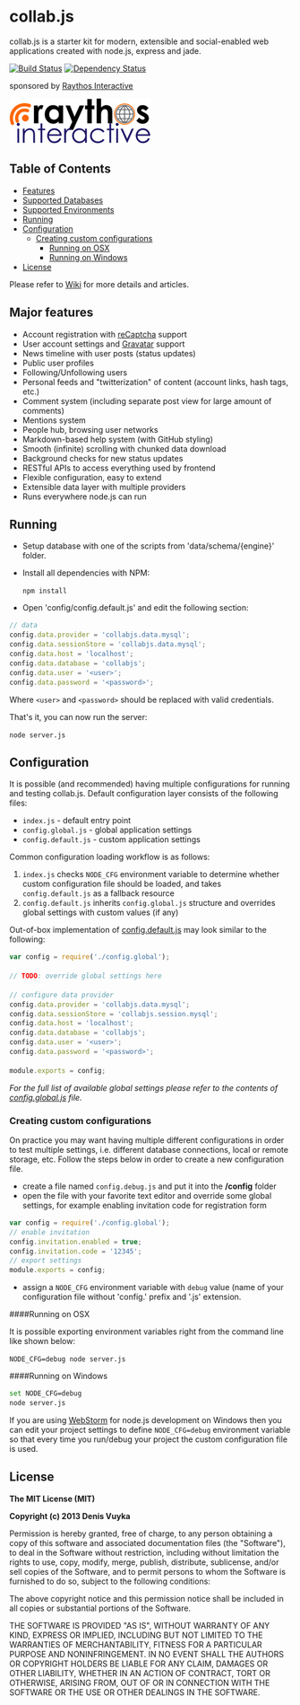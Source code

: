 collab.js
=========

collab.js is a starter kit for modern, extensible and social-enabled web applications created with node.js, express and jade.

[![Build Status](https://travis-ci.org/DenisVuyka/collab.js.png?branch=master)](https://travis-ci.org/DenisVuyka/collab.js)
[![Dependency Status](https://gemnasium.com/DenisVuyka/collab.js.png)](https://gemnasium.com/DenisVuyka/collab.js)

sponsored by  [Raythos Interactive](http://raythos.com/)

[![Raythos Interactive](public/img/raythos.png)](http://raythos.com)

## Table of Contents

- [Features](#major-features)
- [Supported Databases](#supported-databases)
- [Supported Environments](#supported-environments)
- [Running](#running)
- [Configuration](#configuration)
  * [Creating custom configurations](#creating-custom-configurations)
      - [Running on OSX](#running-on-osx)
      - [Running on Windows](#running-on-windows)
- [License](#license)

Please refer to [Wiki](https://github.com/DenisVuyka/collab.js/wiki) for more details and articles.

## Major features

- Account registration with [reCaptcha](http://www.google.com/recaptcha) support
- User account settings and [Gravatar](http://www.gravatar.com) support
- News timeline with user posts (status updates)
- Public user profiles
- Following/Unfollowing users
- Personal feeds and "twitterization" of content (account links, hash tags, etc.)
- Comment system (including separate post view for large amount of comments)
- Mentions system
- People hub, browsing user networks
- Markdown-based help system (with GitHub styling)
- Smooth (infinite) scrolling with chunked data download
- Background checks for new status updates
- RESTful APIs to access everything used by frontend
- Flexible configuration, easy to extend
- Extensible data layer with multiple providers
- Runs everywhere node.js can run

## Running

* Setup database with one of the scripts from 'data/schema/{engine}' folder.
* Install all dependencies with NPM:

  `npm install`

* Open 'config/config.default.js' and edit the following section:

```javascript
// data
config.data.provider = 'collabjs.data.mysql';
config.data.sessionStore = 'collabjs.data.mysql';
config.data.host = 'localhost';
config.data.database = 'collabjs';
config.data.user = '<user>';
config.data.password = '<password>';
```

Where `<user>` and `<password>` should be replaced with valid credentials.

That's it, you can now run the server:

`node server.js`

## Configuration

It is possible (and recommended) having multiple configurations for running and testing collab.js. 
Default configuration layer consists of the following files:

* `index.js` - default entry point
* `config.global.js` - global application settings
* `config.default.js` - custom application settings

Common configuration loading workflow is as follows: 

1. `index.js` checks `NODE_CFG` environment variable to determine whether custom configuration file should be loaded, and takes ```config.default.js``` as a fallback resource
2. `config.default.js` inherits `config.global.js` structure and overrides global settings with custom values (if any)

Out-of-box implementation of [config.default.js](config/config.default.js) may look similar to the following:

```javascript
var config = require('./config.global');

// TODO: override global settings here

// configure data provider
config.data.provider = 'collabjs.data.mysql';
config.data.sessionStore = 'collabjs.session.mysql';
config.data.host = 'localhost';
config.data.database = 'collabjs';
config.data.user = '<user>';
config.data.password = '<password>';

module.exports = config;
```

*For the full list of available global settings please refer to the contents of [config.global.js](config/config.global.js) file.*

### Creating custom configurations

On practice you may want having multiple different configurations in order to test multiple settings, i.e.
different database connections, local or remote storage, etc. Follow the steps below in order to create a new
configuration file.

* create a file named `config.debug.js` and put it into the **/config** folder
* open the file with your favorite text editor and override some global settings, for example enabling invitation code for registration form

```javascript
var config = require('./config.global');
// enable invitation
config.invitation.enabled = true;
config.invitation.code = '12345';
// export settings
module.exports = config;
```

* assign a `NODE_CFG` environment variable with `debug` value (name of your configuration file without 'config.' prefix
and '.js' extension.

####Running on OSX

It is possible exporting environment variables right from the command line like shown below:

`NODE_CFG=debug node server.js`

####Running on Windows

```bash
set NODE_CFG=debug
node server.js
```

If you are using [WebStorm](http://www.jetbrains.com/webstorm/) for node.js development on Windows then you can edit your project settings to define 
`NODE_CFG=debug` environment variable so that every time you run/debug your project the custom configuration
file is used.

## License

**The MIT License (MIT)**

**Copyright (c) 2013 Denis Vuyka**

Permission is hereby granted, free of charge, to any person obtaining a copy of this software
and associated documentation files (the "Software"), to deal in the Software without restriction,
including without limitation the rights to use, copy, modify, merge, publish, distribute, sublicense,
and/or sell copies of the Software, and to permit persons to whom the Software is furnished to do so,
subject to the following conditions:

The above copyright notice and this permission notice shall be included in all copies or substantial portions of the Software.

THE SOFTWARE IS PROVIDED "AS IS", WITHOUT WARRANTY OF ANY KIND, EXPRESS OR IMPLIED,
INCLUDING BUT NOT LIMITED TO THE WARRANTIES OF MERCHANTABILITY, FITNESS FOR A PARTICULAR PURPOSE AND NONINFRINGEMENT.
IN NO EVENT SHALL THE AUTHORS OR COPYRIGHT HOLDERS BE LIABLE FOR ANY CLAIM,
DAMAGES OR OTHER LIABILITY, WHETHER IN AN ACTION OF CONTRACT, TORT OR OTHERWISE,
ARISING FROM, OUT OF OR IN CONNECTION WITH THE SOFTWARE OR THE USE OR OTHER DEALINGS IN THE SOFTWARE.
